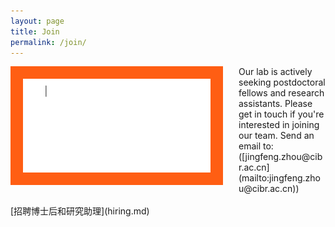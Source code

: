 ```yaml
---
layout: page
title: Join
permalink: /join/
---
```


<img align="left" width="300" style="margin-right:25px; border-radius: 0%; border: 20px solid #FF5E13;" src="/assets/join_us.gif" />
Our lab is actively seeking postdoctoral fellows and research assistants. Please get in touch if you're interested in joining our team.
Send an email to: ([jingfeng.zhou@cibr.ac.cn](mailto:jingfeng.zhou@cibr.ac.cn)) 
<br><br>
[招聘博士后和研究助理](hiring.md)
<br clear="left" />
